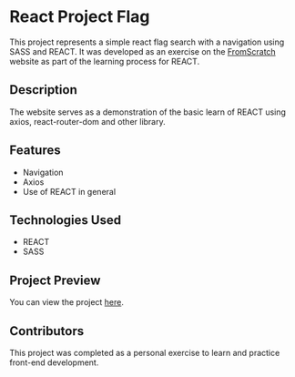 # React Project Flag

This project represents a simple react flag search with a navigation using SASS and REACT. It was developed as an exercise on the [FromScratch](https://fromscratch.podia.com/) website as part of the learning process for REACT.

## Description

The website serves as a demonstration of the basic learn of REACT using axios, react-router-dom and other library.

## Features

- Navigation
- Axios
- Use of REACT in general

## Technologies Used

- REACT
- SASS

## Project Preview

You can view the project [here](https://derooverjerome.github.io/flag-react/).

## Contributors

This project was completed as a personal exercise to learn and practice front-end development.
